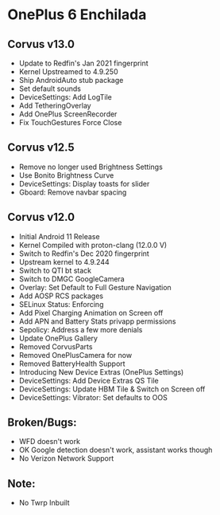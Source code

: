 # OnePlus 6 Enchilada

## Corvus v13.0

- Update to Redfin's Jan 2021 fingerprint
- Kernel Upstreamed to 4.9.250
- Ship AndroidAuto stub package
- Set default sounds
- DeviceSettings: Add LogTile
- Add TetheringOverlay
- Add OnePlus ScreenRecorder
- Fix TouchGestures Force Close

## Corvus v12.5

- Remove no longer used Brightness Settings
- Use Bonito Brightness Curve
- DeviceSettings: Display toasts for slider
- Gboard: Remove navbar spacing

## Corvus v12.0 

- Initial Android 11 Release
- Kernel Compiled with proton-clang (12.0.0 V)
- Switch to Redfin's Dec 2020 fingerprint
- Upstream kernel to 4.9.244
- Switch to QTI bt stack
- Switch to DMGC GoogleCamera
- Overlay: Set Default to Full Gesture Navigation
- Add AOSP RCS packages
- SELinux Status: Enforcing
- Add Pixel Charging Animation on Screen off
- Add APN and Battery Stats privapp permissions
- Sepolicy: Address a few more denials
- Update OnePlus Gallery
- Removed CorvusParts
- Removed OnePlusCamera for now
- Removed BatteryHealth Support
- Introducing New Device Extras (OnePlus Settings)
- DeviceSettings: Add Device Extras QS Tile
- DeviceSettings: Update HBM Tile & Switch on Screen off
- DeviceSettings: Vibrator: Set defaults to OOS

## Broken/Bugs:

- WFD doesn't work
- OK Google detection doesn't work, assistant works though
- No Verizon Network Support

## Note:
- No Twrp Inbuilt
